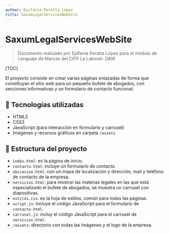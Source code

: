 ```yaml
---
author: Epifanía Peralta López
title: SaxumLegalServicesWebSite
---
```


# SaxumLegalServicesWebSite

> Documento realizado por Epifanía Peralta López para el módulo de Lenguaje de Marcas del CIFP La Laboral- DAW

[TOC]

El proyecto consiste en crear varias páginas enlazadas de forma que constituyan el sitio web para un pequeño bufete de abogados, con secciones informativas y un formulario de contacto funcional.

## 🚀 Tecnologías utilizadas

- HTML5
- CSS3
- JavaScript (para interacción en formulario y carrusel)
- Imágenes y recursos gráficos en carpeta `/assets`

## 📂 Estructura del proyecto

- `index.html`:  es la página de inicio. 
- `contacto.html`:  incluye un formulario de contacto.
- `ubicacion.html`: con un mapa de localización y dirección, mail y teléfono de contacto de la empresa.
- `servicios.html`: para mostrar las materias legales en las que está especializado el bufete de abogados, se muestra un carrusel con diapositivas.
- `estilos.css`: es la hoja de estilos, común para todas las páginas.
- `script.js`: incluye el código JavaScript para el formulario de `contacto.html`.
- `carrusel.js`: incluy el código JavaScript para el carrusel de `servicios.html`.
- `/assets`: directorio con todas las imágenes y el logo de la empresa.

## 

